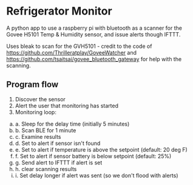 # Refrigerator Monitor

A python app to use a raspberry pi with bluetooth as a scanner for the Govee H5101 Temp & Humidity sensor, and issue alerts though IFTTT.

Uses bleak to scan for the GVH5101 - credit to the code of https://github.com/Thrilleratplay/GoveeWatcher and https://github.com/tsaitsai/govee_bluetooth_gateway for help with the scanning.

## Program flow

1. Discover the sensor
2. Alert the user that monitoring has started
3. Monitoring loop:
<ol type="a">
    <li>a. Sleep for the delay time (initially 5 minutes)</li>
    <li>b. Scan BLE for 1 minute</li>
    <li>c. Examine results</li>
    <li>d. Set to alert if sensor isn't found</li>
    <li>e. Set to alert if temperature is above the setpoint (default: 20 deg F)</li>
    <li>f. Set to alert if sensor battery is below setpoint (default: 25%)</li>
    <li>g. Send alert to IFTTT if alert is set</li>
    <li>h. clear scanning results</li>
    <li>i. Set delay longer if alert was sent (so we don't flood with alerts)</li>
</ol>